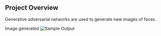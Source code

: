 [//]: # (Image References)


[image1]: ./home/akash/kaggle/image.png "Sample Output"
## Project Overview

Generative adversarial networks are used to generate new images of faces.

Image generated
![Sample Output][image1]

